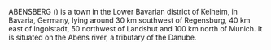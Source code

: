 ABENSBERG () is a town in the Lower Bavarian district of Kelheim, in Bavaria, Germany, lying around 30 km southwest of Regensburg, 40 km east of Ingolstadt, 50 northwest of Landshut and 100 km north of Munich. It is situated on the Abens river, a tributary of the Danube.
